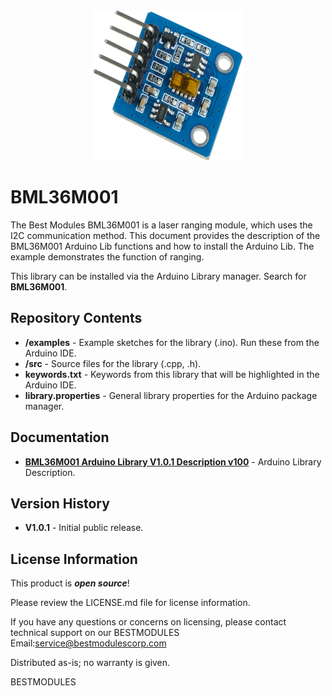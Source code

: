 <div align=center>
<img src="https://github.com/BestModules-Libraries/img/blob/main/BML36M001_V1.0.png" width="240" height="240"> 
</div> 


BML36M001 
===========================================================

The Best Modules BML36M001 is a laser ranging module, which uses the I2C communication method. This document provides the description of the BML36M001 Arduino Lib functions and how to install the Arduino Lib. The example demonstrates the function of ranging.



This library can be installed via the Arduino Library manager. Search for **BML36M001**. 

Repository Contents
-------------------

* **/examples** - Example sketches for the library (.ino). Run these from the Arduino IDE. 
* **/src** - Source files for the library (.cpp, .h).
* **keywords.txt** - Keywords from this library that will be highlighted in the Arduino IDE. 
* **library.properties** - General library properties for the Arduino package manager. 

Documentation 
-------------------

* **[BML36M001 Arduino Library V1.0.1 Description v100]( https://www.bestmodulescorp.com/bml36m001.html#tab-product2 )** - Arduino Library Description.

Version History  
-------------------

* **V1.0.1** - Initial public release.

License Information
-------------------

This product is _**open source**_! 

Please review the LICENSE.md file for license information. 

If you have any questions or concerns on licensing, please contact technical support on our BESTMODULES Email:service@bestmodulescorp.com

Distributed as-is; no warranty is given.

BESTMODULES
